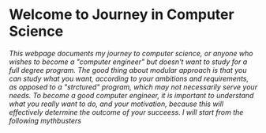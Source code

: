 # Welcome to Journey in Computer Science

*This webpage documents my journey to computer science, or anyone who wishes to become a "computer engineer" but doesn't want to study for a full degree program. The good thing about modular approach is that you can study what you want, according to your ambitions and requirements, as opposed to a "strctured" program, which may not necessarily serve your needs. To become a good computer engineer, it is important to understand what you really want to do, and your motivation, because this will effectively determine the outcome of your succeess. I will start from the following mythbusters*




